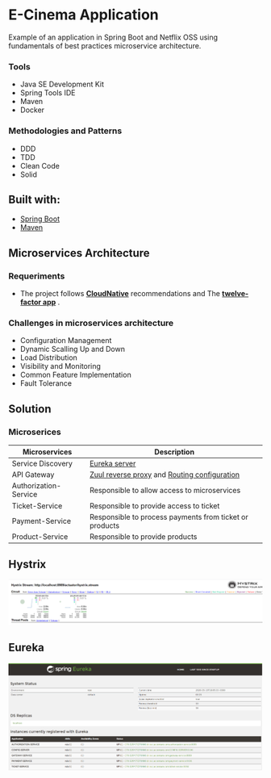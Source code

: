 
# E-Cinema Application

Example of an application in Spring Boot and Netflix OSS using fundamentals of best practices microservice architecture.

### Tools

- Java SE Development Kit
- Spring Tools IDE
- Maven
- Docker

### Methodologies and Patterns

- DDD
- TDD
- Clean Code
- Solid

## Built with:

- [Spring Boot](https://spring.io/projects/spring-boot)
- [Maven](https://maven.apache.org/)

## Microservices Architecture

### Requeriments

- The project follows [**CloudNative**](https://www.cncf.io/) recommendations and The [**twelve-factor app**](https://12factor.net/) . 


### Challenges in microservices architecture

- Configuration Management
- Dynamic Scalling Up and Down
- Load Distribution
- Visibility and Monitoring
- Common Feature Implementation
- Fault Tolerance

## Solution

### Microserices

| Microservices                   | Description  |
|---------------------------------|------------|
| Service Discovery               | [Eureka server](eureka-server) |
| API Gateway                     | [Zuul reverse proxy](zuul-gateway/src/main/java/com/donateplus/zuul/ZuulGatewayApplication.java) and [Routing configuration](donateplusapi/src/main/resources/application.properties) |
| Authorization-Service           | Responsible to allow access to microservices  |
| Ticket-Service                  | Responsible to provide access to ticket  |
| Payment-Service                 | Responsible to process payments from ticket or products  |
| Product-Service                 | Responsible to provide products  |



## Hystrix

<img src="img/hystrixdashboad.png">


## Eureka

<img src="img/eureka.png">
